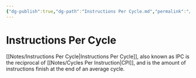 ```yaml
---
{"dg-publish":true,"dg-path":"Instructions Per Cycle.md","permalink":"/instructions-per-cycle/","tags":[null]}
---
```




# Instructions Per Cycle
[[Notes/Instructions Per Cycle\|Instructions Per Cycle]], also known as IPC is the reciprocal of [[Notes/Cycles Per Instruction\|CPI]], and is the amount of instructions finish at the end of an average cycle.
